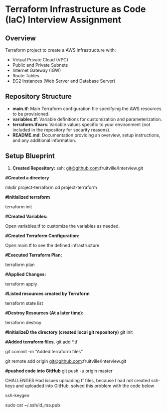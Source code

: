 # Terraform Infrastructure as Code (IaC) Interview Assignment

## Overview

Terraform project to create a AWS infrastructure with:

- Virtual Private Cloud (VPC)
- Public and Private Subnets
- Internet Gateway (IGW)
- Route Tables
- EC2 Instances (Web Server and Database Server)

## Repository Structure

- **main.tf**: Main Terraform configuration file specifying the AWS resources to be provisioned.
- **variables.tf**: Variable definitions for customization and parameterization.
- **terraform.tfvars**: Variable values specific to your environment (not included in the repository for security reasons).
- **README.md**: Documentation providing an overview, setup instructions, and any additional information.

## Setup Blueprint

1. **Created Repository:**
ssh:  git@github.com:fruitville/Interview.git

**#Created a directory**

mkdir project-terraform
cd project-terraform

**#Initialized terraform**

terraform init

**#Created Variables:**

Open variables.tf to customize the variables as needed.

**#Created Terraform Configuration:**

Open main.tf to see the defined infrastructure.

**#Executed Terraform Plan:**

terraform plan

**#Applied Changes:**

terraform apply

**#Listed resources created by Terraform**

terraform state list

**#Destroy Resources (At a later time):**

terraform destroy

**#InitializeD the directory (created local git repository)**
git init

**#Added terraform files.**
git add *.tf

git commit -m "Added terraform files"

git remote add origin git@github.com:fruitville/Interview.git

**#pushed code into GitHub**
git push -u origin master

CHALLENGES
Had issues uploading tf files, because I had not created ssh-keys and uploaded into GitHub. 
solved this problem with the code below

ssh-keygen

sudo cat ~/.ssh/id_rsa.pub


